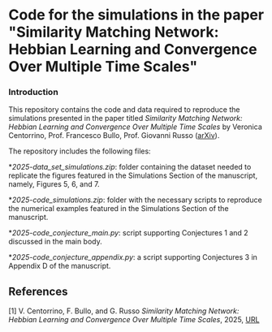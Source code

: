 # Code for the simulations in the paper "Similarity Matching Network: Hebbian Learning and Convergence Over Multiple Time Scales"

### Introduction

This repository contains the code and data required to reproduce the simulations presented in the paper titled _Similarity Matching Network: Hebbian Learning and Convergence Over Multiple Time Scales_ by Veronica Centorrino, Prof. Francesco Bullo, Prof. Giovanni Russo ([arXiv](https://XXXXXXXXXXXXXXX)).

The repository includes the following files:

*_2025-data_set_simulations.zip_: folder containing the dataset needed to replicate the figures featured in the Simulations Section of the manuscript, namely, Figures 5, 6, and 7.

*_2025-code_simulations.zip_: folder with the necessary scripts to reproduce the numerical examples featured in the Simulations Section of the manuscript.

*_2025-code_conjecture_main.py_: script supporting Conjectures 1 and 2 discussed in the main body.

*_2025-code_conjecture_appendix.py_: a script supporting Conjectures 3 in Appendix D of the manuscript.


## References
[1] V. Centorrino, F. Bullo, and G. Russo _Similarity Matching Network: Hebbian Learning and Convergence Over Multiple Time Scales_, 2025, [URL](https://XXXXXXXXXXXX)
